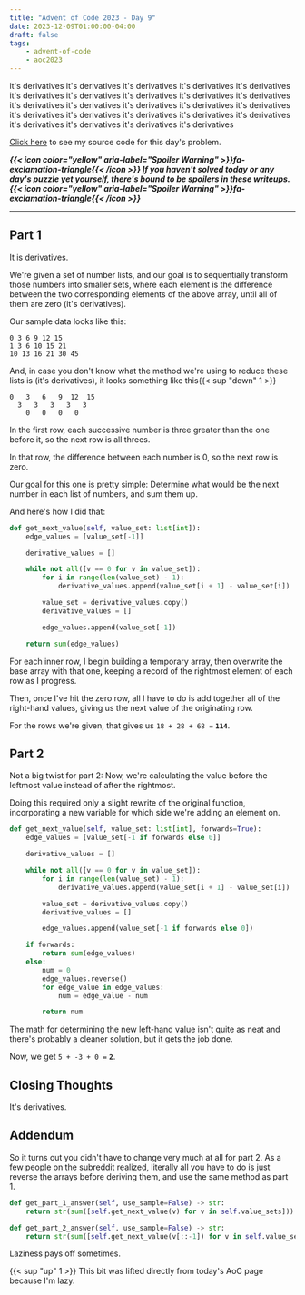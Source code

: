 ```yaml
---
title: "Advent of Code 2023 - Day 9"
date: 2023-12-09T01:00:00-04:00
draft: false
tags:
    - advent-of-code
    - aoc2023
---
```


it's derivatives it's derivatives it's derivatives it's derivatives it's derivatives it's derivatives it's derivatives it's derivatives it's derivatives it's derivatives it's derivatives it's derivatives it's derivatives it's derivatives it's derivatives it's derivatives it's derivatives it's derivatives it's derivatives it's derivatives it's derivatives it's derivatives it's derivatives it's derivatives

[Click here](https://github.com/Ratheronfire/advent-of-code/blob/master/year_2023/day-9.py) to see my source code for this day's problem.

***{{< icon color="yellow" aria-label="Spoiler Warning" >}}fa-exclamation-triangle{{< /icon >}} If you haven't solved today or any day's puzzle yet yourself, there's bound to be spoilers in these writeups. {{< icon color="yellow" aria-label="Spoiler Warning" >}}fa-exclamation-triangle{{< /icon >}}***

---

## Part 1

It is derivatives.

We're given a set of number lists, and our goal is to sequentially transform those numbers into smaller sets, where each element is the difference between the two corresponding elements of the above array, until all of them are zero (it's derivatives).

Our sample data looks like this:

```
0 3 6 9 12 15
1 3 6 10 15 21
10 13 16 21 30 45
```

And, in case you don't know what the method we're using to reduce these lists is (it's derivatives), it looks something like this{{< sup "down" 1 >}}

```
0   3   6   9  12  15
  3   3   3   3   3
    0   0   0   0
```

In the first row, each successive number is three greater than the one before it, so the next row is all threes.

In that row, the difference between each number is 0, so the next row is zero.

Our goal for this one is pretty simple: Determine what would be the next number in each list of numbers, and sum them up.

And here's how I did that:

```python
def get_next_value(self, value_set: list[int]):
    edge_values = [value_set[-1]]

    derivative_values = []

    while not all([v == 0 for v in value_set]):
        for i in range(len(value_set) - 1):
            derivative_values.append(value_set[i + 1] - value_set[i])

        value_set = derivative_values.copy()
        derivative_values = []

        edge_values.append(value_set[-1])

    return sum(edge_values)
```

For each inner row, I begin building a temporary array, then overwrite the base array with that one, keeping a record of the rightmost element of each row as I progress.

Then, once I've hit the zero row, all I have to do is add together all of the right-hand values, giving us the next value of the originating row.

For the rows we're given, that gives us `18 + 28 + 68 =` **`114`**.

## Part 2

Not a big twist for part 2: Now, we're calculating the value before the leftmost value instead of after the rightmost.

Doing this required only a slight rewrite of the original function, incorporating a new variable for which side we're adding an element on.

```python
def get_next_value(self, value_set: list[int], forwards=True):
    edge_values = [value_set[-1 if forwards else 0]]

    derivative_values = []

    while not all([v == 0 for v in value_set]):
        for i in range(len(value_set) - 1):
            derivative_values.append(value_set[i + 1] - value_set[i])

        value_set = derivative_values.copy()
        derivative_values = []

        edge_values.append(value_set[-1 if forwards else 0])

    if forwards:
        return sum(edge_values)
    else:
        num = 0
        edge_values.reverse()
        for edge_value in edge_values:
            num = edge_value - num

        return num
```

The math for determining the new left-hand value isn't quite as neat and there's probably a cleaner solution, but it gets the job done.

Now, we get `5 + -3 + 0 =` **`2`**.

## Closing Thoughts

It's derivatives.

## Addendum

So it turns out you didn't have to change very much at all for part 2. As a few people on the subreddit realized, literally all you have to do is just reverse the arrays before deriving them, and use the same method as part 1.


```python
def get_part_1_answer(self, use_sample=False) -> str:
    return str(sum([self.get_next_value(v) for v in self.value_sets]))

def get_part_2_answer(self, use_sample=False) -> str:
    return str(sum([self.get_next_value(v[::-1]) for v in self.value_sets]))
```

Laziness pays off sometimes.

{{< sup "up" 1 >}}
This bit was lifted directly from today's AoC page because I'm lazy.